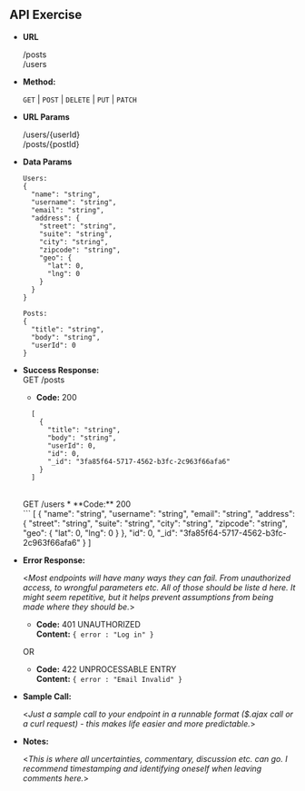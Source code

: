**API Exercise**
----


* **URL**

  /posts  
  /users

* **Method:**

  `GET` | `POST` | `DELETE` | `PUT` | `PATCH`
  
*  **URL Params**

   /users/{userId}  
   /posts/{postId}

* **Data Params**

  ```
  Users:
  {  
    "name": "string",
    "username": "string",
    "email": "string",
    "address": {
      "street": "string",
      "suite": "string",
      "city": "string",
      "zipcode": "string",
      "geo": {
        "lat": 0,
        "lng": 0
      }
    }
  }
  ```
  ```
  Posts: 
  {
    "title": "string",
    "body": "string",
    "userId": 0
  }
  ```

  

* **Success Response:** <br />
  GET /posts
  * **Code:** 200 <br />
  ```
    [
      {
        "title": "string",
        "body": "string",
        "userId": 0,
        "id": 0,
        "_id": "3fa85f64-5717-4562-b3fc-2c963f66afa6"
      }
    ]
  ```
  <br />
  GET /users
  * **Code:** 200 <br />
  ```
  [
    {
      "name": "string",
      "username": "string",
      "email": "string",
      "address": {
        "street": "string",
        "suite": "string",
        "city": "string",
        "zipcode": "string",
        "geo": {
          "lat": 0,
          "lng": 0
        }
      },
      "id": 0,
      "_id": "3fa85f64-5717-4562-b3fc-2c963f66afa6"
    }
  ]
  
* **Error Response:**

  <_Most endpoints will have many ways they can fail. From unauthorized access, to wrongful parameters etc. All of those should be liste d here. It might seem repetitive, but it helps prevent assumptions from being made where they should be._>

  * **Code:** 401 UNAUTHORIZED <br />
    **Content:** `{ error : "Log in" }`

  OR

  * **Code:** 422 UNPROCESSABLE ENTRY <br />
    **Content:** `{ error : "Email Invalid" }`

* **Sample Call:**

  <_Just a sample call to your endpoint in a runnable format ($.ajax call or a curl request) - this makes life easier and more predictable._> 

* **Notes:**

  <_This is where all uncertainties, commentary, discussion etc. can go. I recommend timestamping and identifying oneself when leaving comments here._> 
